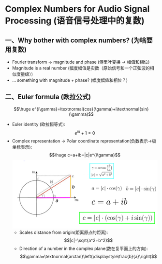 # Complex Numbers for Audio Signal Processing (语音信号处理中的复数)
## 一、Why bother with complex numbers? (为啥要用复数)
- Fourier transform -> magnitude and phase (傅里叶变换 -> 幅值和相位)
- Magnitude is a real number (幅度幅值是实数（原始信号和一个正弦波的相似度量级）)
- … something with magnitude + phase? (幅度幅值和相位？)

## 二、Euler formula (欧拉公式)
$$\huge e^{i\gamma}=\textnormal{cos}(\gamma)+i\textnormal{sin}(\gamma)$$
- Euler identity (欧拉恒等式): 
  $$e^{i\pi}+1=0$$
- Complex representation -> Polar coordinate representation(负数表示->极坐标表示): 
  $$\huge c=a+ib=|c|e^{i\gamma}$$
  ![](../../images/EulerFormula.PNG)
  - Scales distance from origin(距离原点的距离): 
    $$|c|=\sqrt{a^2+b^2}$$
  - Direction of a number in the complex plane(数在复平面上的方向): 
    $$\gamma=\textnormal{arctan}\left(\displaystyle\frac{b}{a}\right)$$